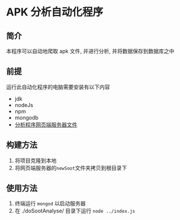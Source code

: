 # APK 分析自动化程序

## 简介

本程序可以自动地爬取 apk 文件, 并进行分析, 并将数据保存到数据库之中

## 前提
运行此自动化程序的电脑需要安装有以下内容

* jdk
* nodeJs
* npm
* mongodb
* [分析程序网页端服务器文件](https://coding.net/u/Long-Dream/p/AndroidSDK/git)

## 构建方法

1. 将项目克隆到本地
2. 将网页端服务器的`newSoot`文件夹拷贝到根目录下

## 使用方法
1. 终端运行 `mongod` 以启动服务器
2. 在 ./doSootAnalyse/ 目录下运行 `node ../index.js`
